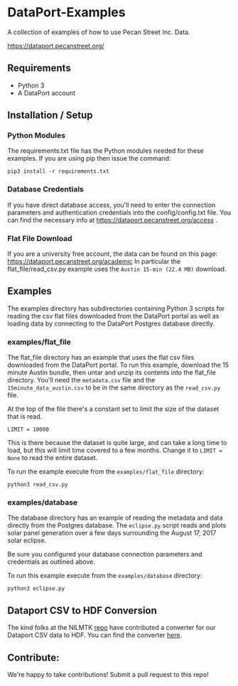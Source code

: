 # DataPort-Examples
A collection of examples of how to use Pecan Street Inc. Data.

https://dataport.pecanstreet.org/

## Requirements
- Python 3
- A DataPort account

## Installation / Setup
### Python Modules
The requirements.txt file has the Python modules needed for these examples.
If you are using pip then issue the command:

`pip3 install -r requirements.txt`

### Database Credentials
If you have direct database access, you'll need to enter the connection parameters and authentication credentials
into the config/config.txt file. You can find the necessary info at https://dataport.pecanstreet.org/access . 

### Flat File Download
If you are a university free account, the data can be found on this page:
https://dataport.pecanstreet.org/academic
In particular the flat_file/read_csv.py example uses the `Austin 15-min (22.4 MB)` download.

## Examples
The examples directory has subdirectories containing Python 3 scripts for reading the csv
flat files downloaded from the DataPort portal as well as loading data by connecting to the 
DataPort Postgres database directly. 

### examples/flat_file
The flat_file directory has an example that uses the flat csv files downloaded from the DataPort portal.
To run this example, download the 15 minute Austin bundle, then untar and unzip its contents into the flat_file
directory. You'll need the `metadata.csv` file and the `15minute_data_austin.csv` to be in the same directory as 
the `read_csv.py` file.

At the top of the file there's a constant set to limit the size of the dataset that is read.

`LIMIT = 10000`

This is there because the dataset is quite large, and can take a long time to load, but this will limit 
time covered to a few months. Change it to `LIMIT = None` to read the entire dataset.

To run the example execute from the `examples/flat_file` directory:

`python3 read_csv.py`

### examples/database
The database directory has an example of reading the metadata and data directly from the Postgres database.
The `eclipse.py` script reads and plots solar panel generation over a few days surrounding the August 17, 2017 
solar eclipse. 

Be sure you configured your database connection parameters and credentials as outlined above.

To run this example execute from the `examples/database` directory:

`python3 eclipse.py`

## Dataport CSV to HDF Conversion
The kind folks at the NILMTK [repo](https://github.com/nilmtk/nilmtk) have contributed a converter for our Dataport CSV data to HDF. You can find the converter 
[here](https://github.com/nilmtk/nilmtk/tree/master/nilmtk/dataset_converters/dataport). 

## Contribute:
We're happy to take contributions! Submit a pull request to this repo!
